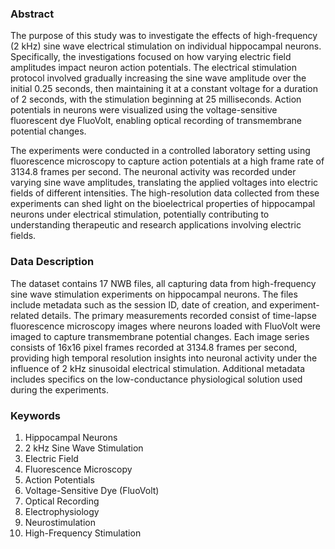 ### Abstract

The purpose of this study was to investigate the effects of high-frequency (2 kHz) sine wave electrical stimulation on individual hippocampal neurons. Specifically, the investigations focused on how varying electric field amplitudes impact neuron action potentials. The electrical stimulation protocol involved gradually increasing the sine wave amplitude over the initial 0.25 seconds, then maintaining it at a constant voltage for a duration of 2 seconds, with the stimulation beginning at 25 milliseconds. Action potentials in neurons were visualized using the voltage-sensitive fluorescent dye FluoVolt, enabling optical recording of transmembrane potential changes.

The experiments were conducted in a controlled laboratory setting using fluorescence microscopy to capture action potentials at a high frame rate of 3134.8 frames per second. The neuronal activity was recorded under varying sine wave amplitudes, translating the applied voltages into electric fields of different intensities. The high-resolution data collected from these experiments can shed light on the bioelectrical properties of hippocampal neurons under electrical stimulation, potentially contributing to understanding therapeutic and research applications involving electric fields.

### Data Description

The dataset contains 17 NWB files, all capturing data from high-frequency sine wave stimulation experiments on hippocampal neurons. The files include metadata such as the session ID, date of creation, and experiment-related details. The primary measurements recorded consist of time-lapse fluorescence microscopy images where neurons loaded with FluoVolt were imaged to capture transmembrane potential changes. Each image series consists of 16x16 pixel frames recorded at 3134.8 frames per second, providing high temporal resolution insights into neuronal activity under the influence of 2 kHz sinusoidal electrical stimulation. Additional metadata includes specifics on the low-conductance physiological solution used during the experiments.

### Keywords

1. Hippocampal Neurons
2. 2 kHz Sine Wave Stimulation
3. Electric Field
4. Fluorescence Microscopy
5. Action Potentials
6. Voltage-Sensitive Dye (FluoVolt)
7. Optical Recording
8. Electrophysiology
9. Neurostimulation
10. High-Frequency Stimulation